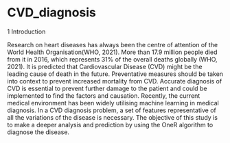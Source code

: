 # CVD_diagnosis
1	Introduction

Research on heart diseases has always been the centre of attention of the World Health Organisation(WHO, 2021). More than 17.9 million people died from it in 2016, which represents 31% of the overall deaths globally (WHO, 2021). It is predicted that Cardiovascular Disease (CVD) might be the leading cause of death in the future. Preventative measures should be taken into context to prevent increased mortality from CVD. Accurate diagnosis of CVD is essential to prevent further damage to the patient and could be implemented to find the factors and causation. 
Recently, the current medical environment has been widely utilising machine learning in medical diagnosis. In a CVD diagnosis problem, a set of features representative of all the variations of the disease is necessary. The objective of this study is to make a deeper analysis and prediction by using the OneR algorithm to diagnose the disease.


